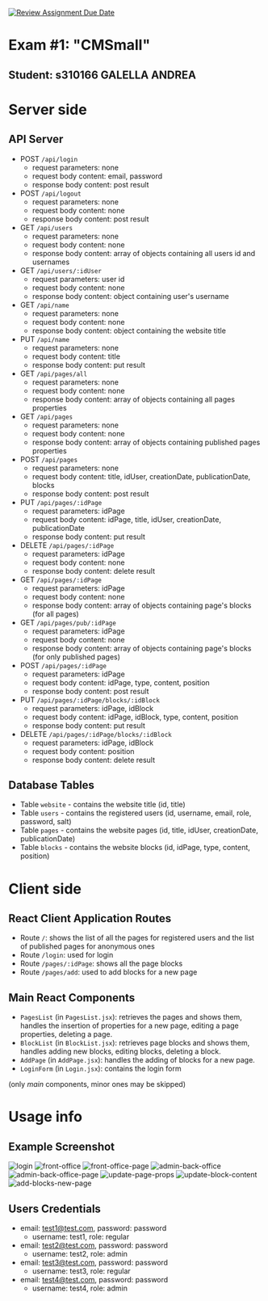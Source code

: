 [![Review Assignment Due Date](https://classroom.github.com/assets/deadline-readme-button-24ddc0f5d75046c5622901739e7c5dd533143b0c8e959d652212380cedb1ea36.svg)](https://classroom.github.com/a/_XpznRuT)
# Exam #1: "CMSmall"

## Student: s310166 GALELLA ANDREA 

# Server side

## API Server

- POST `/api/login`
  - request parameters: none
  - request body content: email, password
  - response body content: post result
- POST `/api/logout`
  - request parameters: none
  - request body content: none
  - response body content: post result
- GET `/api/users`
  - request parameters: none
  - request body content: none
  - response body content: array of objects containing all users id and usernames
- GET `/api/users/:idUser`
  - request parameters: user id
  - request body content: none
  - response body content: object containing user's username
- GET `/api/name`
  - request parameters: none
  - request body content: none
  - response body content: object containing the website title
- PUT `/api/name`
  - request parameters: none
  - request body content: title
  - response body content: put result
- GET `/api/pages/all`
  - request parameters: none
  - request body content: none
  - response body content: array of objects containing all pages properties
- GET `/api/pages`
  - request parameters: none
  - request body content: none
  - response body content: array of objects containing published pages properties
- POST `/api/pages`
  - request parameters: none
  - request body content: title, idUser, creationDate, publicationDate, blocks
  - response body content: post result
- PUT `/api/pages/:idPage`
  - request parameters: idPage
  - request body content: idPage, title, idUser, creationDate, publicationDate
  - response body content: put result
- DELETE `/api/pages/:idPage`
  - request parameters: idPage
  - request body content: none
  - response body content: delete result
- GET `/api/pages/:idPage`
  - request parameters: idPage
  - request body content: none
  - response body content: array of objects containing page's blocks (for all pages)
- GET `/api/pages/pub/:idPage`
  - request parameters: idPage
  - request body content: none
  - response body content: array of objects containing page's blocks (for only published pages)
- POST `/api/pages/:idPage`
  - request parameters: idPage
  - request body content: idPage, type, content, position
  - response body content: post result
- PUT `/api/pages/:idPage/blocks/:idBlock`
  - request parameters: idPage, idBlock
  - request body content: idPage, idBlock, type, content, position
  - response body content: put result
- DELETE `/api/pages/:idPage/blocks/:idBlock`
  - request parameters: idPage, idBlock
  - request body content: position
  - response body content: delete result

## Database Tables

- Table `website` - contains the website title
  (id, title)
- Table `users` - contains the registered users 
  (id, username, email, role, password, salt)
- Table `pages` - contains the website pages
  (id, title, idUser, creationDate, publicationDate)
- Table `blocks` - contains the website blocks
  (id, idPage, type, content, position)

# Client side


## React Client Application Routes

- Route `/`: shows the list of all the pages for registered users and
the list of published pages for anonymous ones
- Route `/login`: used for login
- Route `/pages/:idPage`: shows all the page blocks
- Route `/pages/add`: used to add blocks for a new page

## Main React Components

- `PagesList` (in `PagesList.jsx`): retrieves the pages and shows them, 
handles the insertion of properties for a new page, editing a page properties,
deleting a page.
- `BlockList` (in `BlockList.jsx`): retrieves page blocks and shows them,
handles adding new blocks, editing blocks, deleting a block.
- `AddPage` (in `AddPage.jsx`): handles the adding of blocks for a new page.
- `LoginForm` (in `Login.jsx`): contains the login form

(only _main_ components, minor ones may be skipped)

# Usage info

## Example Screenshot

![login](./images/login.png)
![front-office](./images/front-office.png)
![front-office-page](./images/front-office-page.png)
![admin-back-office](./images/admin-back-office.png)
![admin-back-office-page](./images/admin-back-office-page.png)
![update-page-props](./images/update-page-props.png)
![update-block-content](./images/update-block-content.png)
![add-blocks-new-page](./images/add-blocks-new-page.png)

## Users Credentials

- email: test1@test.com, password: password
  - username: test1, role: regular
- email: test2@test.com, password: password
  - username: test2, role: admin
- email: test3@test.com, password: password
  - username: test3, role: regular
- email: test4@test.com, password: password
  - username: test4, role: admin
